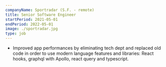 ```yaml
---
companyName: Sportradar (S.F. - remote)
title: Senior Software Engineer
startPeriod: 2021-05-01
endPeriod: 2022-05-01
image: ./sportradar.jpg
type: job
---
```


- Improved app performances by eliminating tech dept and replaced old code in order to use modern language features and libraries: React hooks, graphql with Apollo, react query and typescript.